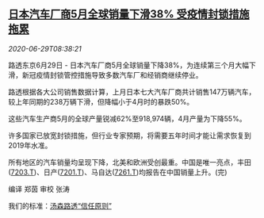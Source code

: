 <!--1593420940000-->
[日本汽车厂商5月全球销量下滑38% 受疫情封锁措施拖累](https://cn.reuters.com/article/japan-automakers-may-production-0629-idCNKBS2400VI)
------

<div><i>2020-06-29T08:38:21</i></div><div class="StandardArticleBody_body"><p>路透东京6月29日 - 日本汽车厂商5月全球销量下降38%，为连续第三个月大幅下滑，新冠疫情封锁管控措施导致多数汽车厂和经销商继续停业。 </p><p>路透根据各大公司销售数据计算，上月日本七大汽车厂商共计销售147万辆汽车，较上年同期的238万辆下滑，但降幅小于4月时的暴跌50%。 </p><p>这些汽车生产商5月的全球产量锐减62%至918,974辆，4月产量为下降55%。 </p><p>许多国家已放宽封锁措施，但行业专家预期，将需要五年时间才能让需求恢复到2019年水准。 </p><p>所有地区的汽车销量均呈现下降，北美和欧洲受创最重。中国是唯一亮点，丰田(<span id="symbol_7203.T_0"><a href="//www.reuters.com/companies/7203.T">7203.T</a></span>)、日产(<span id="symbol_7201.T_1"><a href="//www.reuters.com/companies/7201.T">7201.T</a></span>)、马自达(<span id="symbol_7261.T_2"><a href="//www.reuters.com/companies/7261.T">7261.T</a></span>)均报告在中国销量上升。(完) </p><div class="Attribution_container"><div class="Attribution_attribution"><p class="Attribution_content">编译 郑茵 审校 张涛 </p></div></div><div class="StandardArticleBody_trustBadgeContainer"><span class="StandardArticleBody_trustBadgeTitle">我们的标准：</span><span class="trustBadgeUrl"><a href="https://www.thomsonreuters.cn/content/dam/openweb/documents/pdf/china/brochures/about-us-1.pdf">汤森路透“信任原则”</a></span></div></div>
